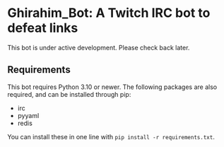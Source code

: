 # Ghirahim_Bot: A Twitch IRC bot to defeat links

This bot is under active development. Please check back later.

## Requirements

This bot requires Python 3.10 or newer. The following packages are also required, and can be installed through pip:

- irc
- pyyaml
- redis

You can install these in one line with `pip install -r requirements.txt`.